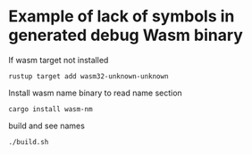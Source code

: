# Example of lack of symbols in generated debug Wasm binary

If wasm target not installed
```
rustup target add wasm32-unknown-unknown
```

Install wasm name binary to read name section
```
cargo install wasm-nm
```

build and see names
```
./build.sh
```
